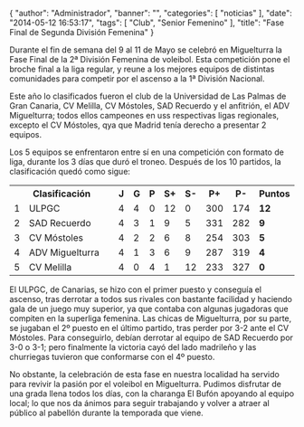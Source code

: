 {
  "author": "Administrador", 
  "banner": "", 
  "categories": [
    "noticias"
  ], 
  "date": "2014-05-12 16:53:17", 
  "tags": [
    "Club", 
    "Senior Femenino"
  ], 
  "title": "Fase Final de Segunda División Femenina"
}

Durante el fin de semana del 9 al 11 de Mayo se celebró en Miguelturra la Fase Final de la 2ª División Femenina de voleibol. Esta competición pone el broche final a la liga regular, y reune a los mejores equipos de distintas comunidades para competir por el ascenso a la 1ª División Nacional.

Este año lo clasificados fueron el club de la Universidad de Las Palmas de Gran Canaria, CV Melilla, CV Móstoles, SAD Recuerdo y el anfitrión, el ADV Miguelturra; todos ellos campeones en uss respectivas ligas regionales, excepto el CV Móstoles, qya que Madrid tenía derecho a presentar 2 equipos.

Los 5 equipos se enfrentaron entre sí en una competición con formato de liga, durante los 3 días que duró el troneo. Después de los 10 partidos, la clasificación quedó como sigue:
   <table summary="clasificacion" width="80%" cellspacing="0">
      <tr>
	<th width="5%" colspan="2">Clasificación</th>
	<th width="5%">J</th>
	<th width="5%">G</th>
	<th width="5%">P</th>
	<th width="5%">S+</th>
	<th width="5%">S-</th>
	<th width="5%">P+</th>
	<th width="5%">P-</th>
	<th width="5%">Puntos</th>
      </tr>
      <tr>
	<td width="5%">1</td>
	<td style="text-align: left">ULPGC</td>
	<td>4</td>
	<td>4</td>
	<td>0</td>
	<td>12</td>
	<td>0</td>
	<td>300</td>
	<td>174</td>
	<td style="font-weight: bold">12</td>
      </tr>
      <tr class="row1">
	<td>2</td>
	<td style="text-align: left">SAD Recuerdo</td>
	<td>4</td>
	<td>3</td>
	<td>1</td>
	<td>9</td>
	<td>5</td>
	<td>331</td>
	<td>282</td>
	<td style="font-weight: bold">9</td>
      </tr>
      <tr>
	<td>3</td>
	<td style="text-align: left">CV Móstoles</td>
	<td>4</td>
	<td>2</td>
	<td>2</td>
	<td>6</td>
	<td>8</td>
	<td>254</td>
	<td>303</td>
	<td style="font-weight: bold">5</td>
      </tr>
      <tr class="row1">
	<td>4</td>
	<td style="text-align: left">ADV Miguelturra</td>
	<td>4</td>
	<td>1</td>
	<td>3</td>
	<td>6</td>
	<td>9</td>
	<td>287</td>
	<td>319</td>
	<td style="font-weight: bold">4</td>
      </tr>
      <tr>
	<td>5</td>
	<td style="text-align: left">CV Melilla</td>
	<td>4</td>
	<td>0</td>
	<td>4</td>
	<td>1</td>
	<td>12</td>
	<td>233</td>
	<td>327</td>
	<td style="font-weight: bold">0</td>
      </tr>
    </table>

El ULPGC, de Canarias, se hizo con el primer puesto y conseguía el ascenso, tras derrotar a todos sus rivales con bastante facilidad y haciendo gala de un juego muy superior, ya que contaba con algunas jugadoras que compiten en la superliga femenina. Las chicas de Miguelturra, por su parte, se jugaban el 2º puesto en el último partido, tras perder por 3-2 ante el CV Móstoles. Para conseguirlo, debían derrotar al equipo de SAD Recuerdo por 3-0 o 3-1; pero finalmente la victoria cayó del lado madrileño y las churriegas tuvieron que conformarse con el 4º puesto.

No obstante, la celebración de esta fase en nuestra localidad ha servido para revivir la pasión por el voleibol en Miguelturra. Pudimos disfrutar de una grada llena todos los días, con la charanga El Bufón apoyando al equipo local; lo que nos da ánimos para seguir trabajando y volver a atraer al público al pabellón durante la temporada que viene.

